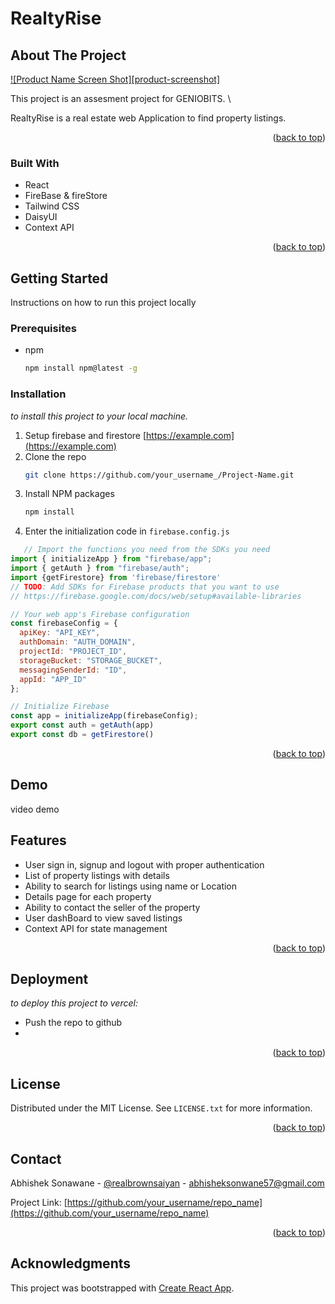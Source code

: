 <!-- ABOUT THE PROJECT -->
# RealtyRise

## About The Project

[![Product Name Screen Shot][product-screenshot]](https://example.com)

This project is an assesment project for GENIOBITS. \

RealtyRise is a real estate web Application to find property listings.  

<p align="right">(<a href="#readme-top">back to top</a>)</p>



### Built With


* React
* FireBase & fireStore
* Tailwind CSS
* DaisyUI
* Context API


<p align="right">(<a href="#readme-top">back to top</a>)</p>



<!-- GETTING STARTED -->
## Getting Started

Instructions on how to run this project locally

### Prerequisites


* npm
  ```sh
  npm install npm@latest -g
  ```

### Installation

_to install this project to your local machine._

1. Setup firebase and firestore [https://example.com](https://example.com)
2. Clone the repo
   ```sh
   git clone https://github.com/your_username_/Project-Name.git
   ```
3. Install NPM packages
   ```sh
   npm install
   ```
4. Enter the initialization code in `firebase.config.js`
```js
   // Import the functions you need from the SDKs you need
import { initializeApp } from "firebase/app";
import { getAuth } from "firebase/auth";
import {getFirestore} from 'firebase/firestore'
// TODO: Add SDKs for Firebase products that you want to use
// https://firebase.google.com/docs/web/setup#available-libraries

// Your web app's Firebase configuration
const firebaseConfig = {
  apiKey: "API_KEY",
  authDomain: "AUTH_DOMAIN",
  projectId: "PROJECT_ID",
  storageBucket: "STORAGE_BUCKET",
  messagingSenderId: "ID",
  appId: "APP_ID"
};

// Initialize Firebase
const app = initializeApp(firebaseConfig);
export const auth = getAuth(app)
export const db = getFirestore()
   ```

<p align="right">(<a href="#readme-top">back to top</a>)</p>



<!-- USAGE EXAMPLES -->
## Demo

video demo

## Features
* User sign in, signup and logout with proper authentication
* List of property listings with details
* Ability to search for listings using name or Location
* Details page for each property
* Ability to contact the seller of the property
* User dashBoard to view saved listings 
* Context API for state management



<p align="right">(<a href="#readme-top">back to top</a>)</p>



<!-- ROADMAP -->
## Deployment
_to deploy this project to vercel:_

* Push the repo to github
* 


<p align="right">(<a href="#readme-top">back to top</a>)</p>

 
<!-- LICENSE -->
## License

Distributed under the MIT License. See `LICENSE.txt` for more information.

<p align="right">(<a href="#readme-top">back to top</a>)</p>



<!-- CONTACT -->
## Contact

Abhishek Sonawane - [@realbrownsaiyan](https://twitter.com/realbrownsaiyan) - abhisheksonwane57@gmail.com

Project Link: [https://github.com/your_username/repo_name](https://github.com/your_username/repo_name)

<p align="right">(<a href="#readme-top">back to top</a>)</p>

## Acknowledgments

This project was bootstrapped with [Create React App](https://github.com/facebook/create-react-app).
